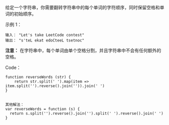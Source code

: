 给定一个字符串，你需要翻转字符串中的每个单词的字符顺序，同时保留空格和单词的初始顺序。

示例 1：


```
输入： "Let's take LeetCode contest"
输出： "s'teL ekat edoCteeL tsetnoc"
```


**注意：** 在字符串中，每个单词由单个空格分割，并且字符串中不会有任何额外的空格。

Code： 
```
function reverseWords (str) {
    return str.split(' ').map(item =>  item.split('').reverse().join('')).join(' ')
}


其他解法：
var reverseWords = function (s) {
  return s.split('').reverse().join('').split(' ').reverse().join(' ')
}

```